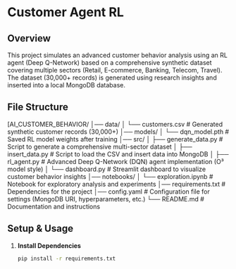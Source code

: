 # Customer Agent RL

## Overview
This project simulates an advanced customer behavior analysis using an RL agent (Deep Q-Network) based on a comprehensive synthetic dataset covering multiple sectors (Retail, E-commerce, Banking, Telecom, Travel). The dataset (30,000+ records) is generated using research insights and inserted into a local MongoDB database.

## File Structure
[AI_CUSTOMER_BEHAVIOR/
│── data/
│   └── customers.csv            # Generated synthetic customer records (30,000+)
│── models/
│   └── dqn_model.pth            # Saved RL model weights after training
│── src/
│   ├── generate_data.py         # Script to generate a comprehensive multi-sector dataset
│   ├── insert_data.py           # Script to load the CSV and insert data into MongoDB
│   ├── rl_agent.py              # Advanced Deep Q-Network (DQN) agent implementation (O³ model style)
│   └── dashboard.py             # Streamlit dashboard to visualize customer behavior insights
│── notebooks/
│   └── exploration.ipynb        # Notebook for exploratory analysis and experiments
│── requirements.txt             # Dependencies for the project
│── config.yaml                  # Configuration file for settings (MongoDB URI, hyperparameters, etc.)
└── README.md                    # Documentation and instructions


## Setup & Usage

1. **Install Dependencies**  
   ```bash
   pip install -r requirements.txt
